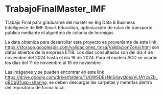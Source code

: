 # TrabajoFinalMaster_IMF
 Trabajo Final para graduarme del master en Big Data & Business Intelligence de IMF Smart Education, optimización de rutas de transporte público mediante el algoritmo de colonia de hormigas

La data obtenida para desarrollar este proyecto es proveniente de este link https://storage.googleapis.com/validaciones_tmsa/ValidacionZonal.html son datos abiertos de la empresa ETIB. Los días consultados son del día 4 de noviembre del 2024 hasta el día 18 de 2024. Para el modelo ACO se usarán los días del 11 de noviembre al 18 de noviembre.

Las imágenes y se pueden encontrar en este link https://drive.google.com/drive/folders/1UGW9DEsNnS4ayQoexVLfAYzsZb_gBCgB?usp=sharing, se deben descargar las carpetas y meterlas dentro del repositorio de forma local.
